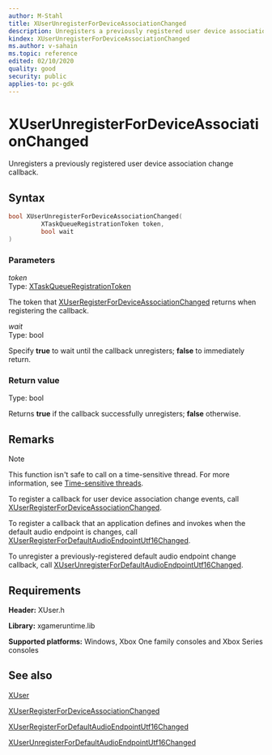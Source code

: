 ```yaml
---
author: M-Stahl
title: XUserUnregisterForDeviceAssociationChanged
description: Unregisters a previously registered user device association change callback.
kindex: XUserUnregisterForDeviceAssociationChanged
ms.author: v-sahain
ms.topic: reference
edited: 02/10/2020
quality: good
security: public
applies-to: pc-gdk
---
```


# XUserUnregisterForDeviceAssociationChanged  

Unregisters a previously registered user device association change callback.  

## Syntax  
  
```cpp
bool XUserUnregisterForDeviceAssociationChanged(  
         XTaskQueueRegistrationToken token,  
         bool wait  
)  
```  
  
### Parameters  
  
*token* &nbsp;&nbsp;  
Type: [XTaskQueueRegistrationToken](../../xtaskqueue/structs/xtaskqueueregistrationtoken.md)  

The token that [XUserRegisterForDeviceAssociationChanged](xuserregisterfordeviceassociationchanged.md) returns when registering the callback.

*wait* &nbsp;&nbsp;  
Type: bool  

Specify **true** to wait until the callback unregisters; **false** to immediately return.  
  
### Return value

Type: bool
  
Returns **true** if the callback successfully unregisters; **false** otherwise.  
  
## Remarks
  > [!NOTE]
> This function isn't safe to call on a time-sensitive thread. For more information, see [Time-sensitive threads](../../../../system/overviews/time-sensitive-threads.md).  
  
To register a callback for user device association change events, call [XUserRegisterForDeviceAssociationChanged](xuserregisterfordeviceassociationchanged.md).

To register a callback that an application defines and invokes when the default audio endpoint is changes, call [XUserRegisterForDefaultAudioEndpointUtf16Changed](xuserregisterfordefaultaudioendpointutf16changed.md).

To unregister a previously-registered default audio endpoint change callback, call [XUserUnregisterForDefaultAudioEndpointUtf16Changed](xuserunregisterfordefaultaudioendpointutf16changed.md).

## Requirements  
  
**Header:** XUser.h
  
**Library:** xgameruntime.lib
  
**Supported platforms:** Windows, Xbox One family consoles and Xbox Series consoles  
  
## See also

[XUser](../xuser_members.md)
  
[XUserRegisterForDeviceAssociationChanged](xuserregisterfordeviceassociationchanged.md)

[XUserRegisterForDefaultAudioEndpointUtf16Changed](xuserregisterfordefaultaudioendpointutf16changed.md)

[XUserUnregisterForDefaultAudioEndpointUtf16Changed](xuserunregisterfordefaultaudioendpointutf16changed.md)
